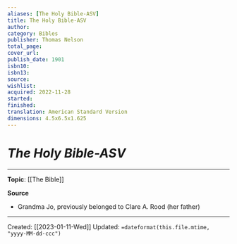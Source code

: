 ```yaml
---
aliases: [The Holy Bible-ASV]
title: The Holy Bible-ASV
author: 
category: Bibles
publisher: Thomas Nelson
total_page: 
cover_url: 
publish_date: 1901
isbn10: 
isbn13: 
source: 
wishlist:
acquired: 2022-11-28 
started: 
finished: 
translation: American Standard Version
dimensions: 4.5x6.5x1.625
---
```

# *The Holy Bible-ASV* 

--- 
**Topic**: [[The Bible]]

**Source**
- Grandma Jo, previously belonged to Clare A. Rood (her father)

---
Created: [[2023-01-11-Wed]]
Updated: `=dateformat(this.file.mtime, "yyyy-MM-dd-ccc")`
